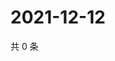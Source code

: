 # 2021-12-12

共 0 条

<!-- BEGIN WEIBO -->
<!-- 最后更新时间 Sun Dec 12 2021 19:07:14 GMT+0800 (China Standard Time) -->

<!-- END WEIBO -->
